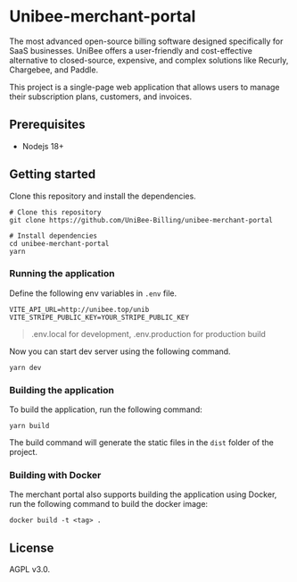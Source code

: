 # Unibee-merchant-portal 
The most advanced open-source billing software designed specifically for SaaS businesses. UniBee offers a user-friendly and cost-effective alternative to closed-source, expensive, and complex solutions like Recurly, Chargebee, and Paddle.

This project is a single-page web application that allows users to manage their subscription plans, customers, and invoices.

## Prerequisites 
- Nodejs 18+

## Getting started 
Clone this repository and install the dependencies. 

```shell
# Clone this repository
git clone https://github.com/UniBee-Billing/unibee-merchant-portal

# Install dependencies
cd unibee-merchant-portal
yarn
```

### Running the application
Define the following env variables in `.env` file.

```
VITE_API_URL=http://unibee.top/unib
VITE_STRIPE_PUBLIC_KEY=YOUR_STRIPE_PUBLIC_KEY
```

> .env.local for development, .env.production for production build

Now you can start dev server using the following command.

```shell
yarn dev
```

### Building the application
To build the application, run the following command:

```shell
yarn build
```

The build command will generate the static files in the `dist` folder of the project.

### Building with Docker
The merchant portal also supports building the application using Docker, run the following command to build the docker image:

```shell
docker build -t <tag> .
```

## License
AGPL v3.0.
